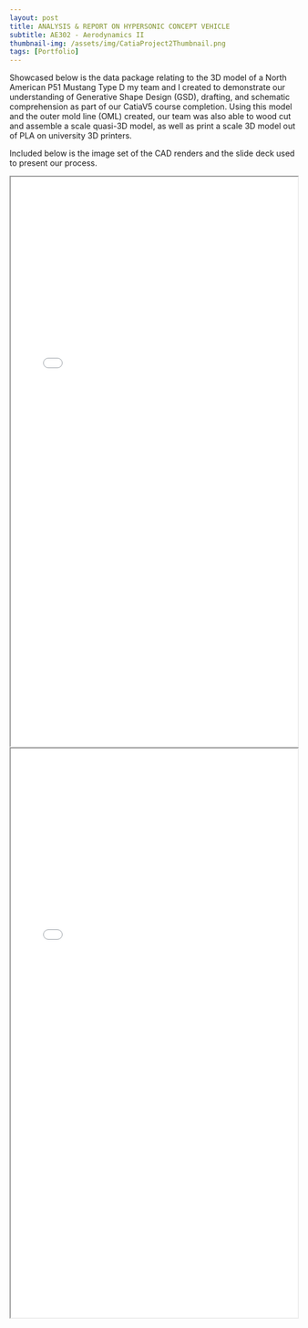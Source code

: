 ```yaml
---
layout: post
title: ANALYSIS & REPORT ON HYPERSONIC CONCEPT VEHICLE
subtitle: AE302 - Aerodynamics II 
thumbnail-img: /assets/img/CatiaProject2Thumbnail.png
tags: [Portfolio]
---
```


Showcased below is the data package relating to the 3D model of a North American P51 Mustang Type D my team and I created to demonstrate our understanding of Generative Shape Design (GSD), drafting, and schematic comprehension as part of our CatiaV5 course completion. Using this model and the outer mold line (OML) created, our team was also able to wood cut and assemble a scale quasi-3D model, as well as print a scale 3D model out of PLA on university 3D printers.

Included below is the image set of the CAD renders and the slide deck used to present our process.

<iframe src="/assets/img/CatiaProject2ImagesRotated.pdf" width="100%" height="1000px"></iframe>
<iframe src="/assets/img/CatiaProject2Presentation.pdf" width="100%" height="1000px"></iframe>


